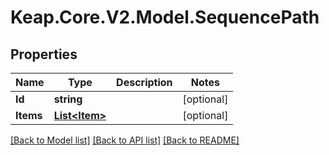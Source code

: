 # Keap.Core.V2.Model.SequencePath

## Properties

Name | Type | Description | Notes
------------ | ------------- | ------------- | -------------
**Id** | **string** |  | [optional] 
**Items** | [**List&lt;Item&gt;**](Item.md) |  | [optional] 

[[Back to Model list]](../README.md#documentation-for-models) [[Back to API list]](../README.md#documentation-for-api-endpoints) [[Back to README]](../README.md)

